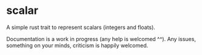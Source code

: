 # scalar
A simple rust trait to represent scalars (integers and floats).

Documentation is a work in progress (any help is welcomed ^^).
Any issues, something on your minds, criticism is happily welcomed.
